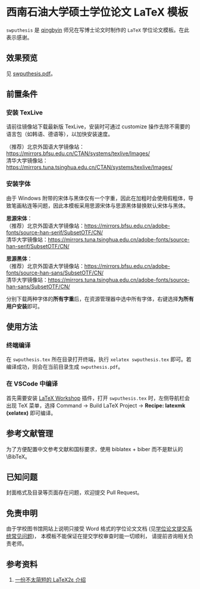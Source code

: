 # 西南石油大学硕士学位论文 LaTeX 模板

`swputhesis` 是 [qingbyin](https://github.com/qingbyin) 师兄在写博士论文时制作的 `LaTeX` 学位论文模板。在此表示感谢。

## 效果预览
见 [swputhesis.pdf](https://github.com/sudrizzz/swputhesis/blob/main/swputhesis.pdf)。

## 前置条件

### 安装 TexLive
请前往镜像站下载最新版 TexLive，安装时可通过 customize 操作去除不需要的语言包（如韩语、德语等），以加快安装速度。

（推荐）北京外国语大学镜像站：https://mirrors.bfsu.edu.cn/CTAN/systems/texlive/Images/  
清华大学镜像站：https://mirrors.tuna.tsinghua.edu.cn/CTAN/systems/texlive/Images/

### 安装字体
由于 Windows 附带的宋体与黑体仅有一个字重，因此在加粗时会使用假粗体，导致笔画粘连等问题，因此本模板采用思源宋体与思源黑体替换默认宋体与黑体。

**思源宋体**：  
（推荐）北京外国语大学镜像站：https://mirrors.bfsu.edu.cn/adobe-fonts/source-han-serif/SubsetOTF/CN/  
清华大学镜像站：https://mirrors.tuna.tsinghua.edu.cn/adobe-fonts/source-han-serif/SubsetOTF/CN/

**思源黑体**：  
（推荐）北京外国语大学镜像站：https://mirrors.bfsu.edu.cn/adobe-fonts/source-han-sans/SubsetOTF/CN/  
清华大学镜像站：https://mirrors.tuna.tsinghua.edu.cn/adobe-fonts/source-han-sans/SubsetOTF/CN/

分别下载两种字体的**所有字重**后，在资源管理器中选中所有字体，右键选择**为所有用户安装**即可。

## 使用方法

### 终端编译
在 `swputhesis.tex` 所在目录打开终端，执行 `xelatex swputhesis.tex`  即可。若编译成功，则会在当前目录生成 `swputhesis.pdf`。

### 在 VSCode 中编译
首先需要安装 [LaTeX Workshop](https://marketplace.visualstudio.com/items?itemName=James-Yu.latex-workshop) 插件，打开 `swputhesis.tex` 时，左侧导航栏会出现 TeX 菜单，选择 Command -> Build LaTeX Project -> **Recipe: latexmk (xelatex)** 即可编译。

## 参考文献管理

为了方便配置中文参考文献和国标要求，使用 biblatex + biber 而不是默认的\BibTeX。

## 已知问题

封面格式及目录等页面存在问题，欢迎提交 Pull Request。

## 免责申明

由于学校图书馆网站上说明只接受 Word 格式的学位论文文档
(见[学位论文提交系统常见问题](https://lib.swpu.edu.cn/95_80/mason/0317x/faq.html?q=13#a))，
本模板不能保证在提交学校审查时能一切顺利，
请提前咨询相关负责老师。

## 参考资料

1. [一份不太简短的 LaTeX2ε 介绍](https://mirrors.bfsu.edu.cn/CTAN/info/lshort/chinese/lshort-zh-cn.pdf)